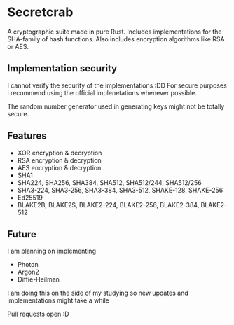 # Secretcrab

A cryptographic suite made in pure Rust. Includes implementations for the SHA-family of hash functions.
Also includes encryption algorithms like RSA or AES.

## Implementation security

I cannot verify the security of the implementations :DD For secure purposes i recommend using the official implenetations whenever possible.

The random number generator used in generating keys might not be totally secure.

## Features

- XOR encryption & decryption
- RSA encryption & decryption
- AES encryption & decryption
- SHA1
- SHA224, SHA256, SHA384, SHA512, SHA512/244, SHA512/256
- SHA3-224, SHA3-256, SHA3-384, SHA3-512, SHAKE-128, SHAKE-256
- Ed25519
- BLAKE2B, BLAKE2S, BLAKE2-224, BLAKE2-256, BLAKE2-384, BLAKE2-512

## Future

I am planning on implementing

- Photon
- Argon2
- Diffie-Heilman

I am doing this on the side of my studying so new updates and implementations might take a while

Pull requests open :D
